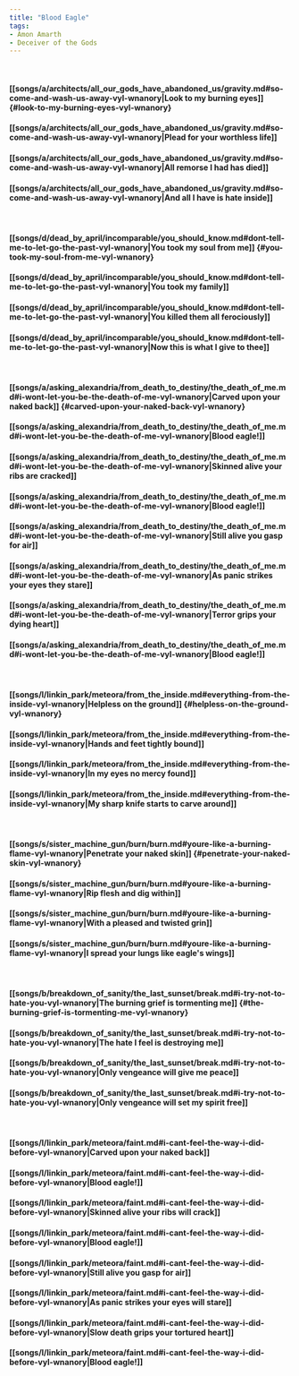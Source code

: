 ```yaml
---
title: "Blood Eagle"
tags:
- Amon Amarth
- Deceiver of the Gods
---
```

&nbsp;
#### [[songs/a/architects/all_our_gods_have_abandoned_us/gravity.md#so-come-and-wash-us-away-vyl-wnanory|Look to my burning eyes]] {#look-to-my-burning-eyes-vyl-wnanory}
#### [[songs/a/architects/all_our_gods_have_abandoned_us/gravity.md#so-come-and-wash-us-away-vyl-wnanory|Plead for your worthless life]]
#### [[songs/a/architects/all_our_gods_have_abandoned_us/gravity.md#so-come-and-wash-us-away-vyl-wnanory|All remorse I had has died]]
#### [[songs/a/architects/all_our_gods_have_abandoned_us/gravity.md#so-come-and-wash-us-away-vyl-wnanory|And all I have is hate inside]]
&nbsp;
#### [[songs/d/dead_by_april/incomparable/you_should_know.md#dont-tell-me-to-let-go-the-past-vyl-wnanory|You took my soul from me]] {#you-took-my-soul-from-me-vyl-wnanory}
#### [[songs/d/dead_by_april/incomparable/you_should_know.md#dont-tell-me-to-let-go-the-past-vyl-wnanory|You took my family]]
#### [[songs/d/dead_by_april/incomparable/you_should_know.md#dont-tell-me-to-let-go-the-past-vyl-wnanory|You killed them all ferociously]]
#### [[songs/d/dead_by_april/incomparable/you_should_know.md#dont-tell-me-to-let-go-the-past-vyl-wnanory|Now this is what I give to thee]]
&nbsp;
#### [[songs/a/asking_alexandria/from_death_to_destiny/the_death_of_me.md#i-wont-let-you-be-the-death-of-me-vyl-wnanory|Carved upon your naked back]] {#carved-upon-your-naked-back-vyl-wnanory}
#### [[songs/a/asking_alexandria/from_death_to_destiny/the_death_of_me.md#i-wont-let-you-be-the-death-of-me-vyl-wnanory|Blood eagle!]]
#### [[songs/a/asking_alexandria/from_death_to_destiny/the_death_of_me.md#i-wont-let-you-be-the-death-of-me-vyl-wnanory|Skinned alive your ribs are cracked]]
#### [[songs/a/asking_alexandria/from_death_to_destiny/the_death_of_me.md#i-wont-let-you-be-the-death-of-me-vyl-wnanory|Blood eagle!]]
#### [[songs/a/asking_alexandria/from_death_to_destiny/the_death_of_me.md#i-wont-let-you-be-the-death-of-me-vyl-wnanory|Still alive you gasp for air]]
#### [[songs/a/asking_alexandria/from_death_to_destiny/the_death_of_me.md#i-wont-let-you-be-the-death-of-me-vyl-wnanory|As panic strikes your eyes they stare]]
#### [[songs/a/asking_alexandria/from_death_to_destiny/the_death_of_me.md#i-wont-let-you-be-the-death-of-me-vyl-wnanory|Terror grips your dying heart]]
#### [[songs/a/asking_alexandria/from_death_to_destiny/the_death_of_me.md#i-wont-let-you-be-the-death-of-me-vyl-wnanory|Blood eagle!]]
&nbsp;
#### [[songs/l/linkin_park/meteora/from_the_inside.md#everything-from-the-inside-vyl-wnanory|Helpless on the ground]] {#helpless-on-the-ground-vyl-wnanory}
#### [[songs/l/linkin_park/meteora/from_the_inside.md#everything-from-the-inside-vyl-wnanory|Hands and feet tightly bound]]
#### [[songs/l/linkin_park/meteora/from_the_inside.md#everything-from-the-inside-vyl-wnanory|In my eyes no mercy found]]
#### [[songs/l/linkin_park/meteora/from_the_inside.md#everything-from-the-inside-vyl-wnanory|My sharp knife starts to carve around]]
&nbsp;
#### [[songs/s/sister_machine_gun/burn/burn.md#youre-like-a-burning-flame-vyl-wnanory|Penetrate your naked skin]] {#penetrate-your-naked-skin-vyl-wnanory}
#### [[songs/s/sister_machine_gun/burn/burn.md#youre-like-a-burning-flame-vyl-wnanory|Rip flesh and dig within]]
#### [[songs/s/sister_machine_gun/burn/burn.md#youre-like-a-burning-flame-vyl-wnanory|With a pleased and twisted grin]]
#### [[songs/s/sister_machine_gun/burn/burn.md#youre-like-a-burning-flame-vyl-wnanory|I spread your lungs like eagle's wings]]
&nbsp;
#### [[songs/b/breakdown_of_sanity/the_last_sunset/break.md#i-try-not-to-hate-you-vyl-wnanory|The burning grief is tormenting me]] {#the-burning-grief-is-tormenting-me-vyl-wnanory}
#### [[songs/b/breakdown_of_sanity/the_last_sunset/break.md#i-try-not-to-hate-you-vyl-wnanory|The hate I feel is destroying me]]
#### [[songs/b/breakdown_of_sanity/the_last_sunset/break.md#i-try-not-to-hate-you-vyl-wnanory|Only vengeance will give me peace]]
#### [[songs/b/breakdown_of_sanity/the_last_sunset/break.md#i-try-not-to-hate-you-vyl-wnanory|Only vengeance will set my spirit free]]
&nbsp;
#### [[songs/l/linkin_park/meteora/faint.md#i-cant-feel-the-way-i-did-before-vyl-wnanory|Carved upon your naked back]]
#### [[songs/l/linkin_park/meteora/faint.md#i-cant-feel-the-way-i-did-before-vyl-wnanory|Blood eagle!]]
#### [[songs/l/linkin_park/meteora/faint.md#i-cant-feel-the-way-i-did-before-vyl-wnanory|Skinned alive your ribs will crack]]
#### [[songs/l/linkin_park/meteora/faint.md#i-cant-feel-the-way-i-did-before-vyl-wnanory|Blood eagle!]]
#### [[songs/l/linkin_park/meteora/faint.md#i-cant-feel-the-way-i-did-before-vyl-wnanory|Still alive you gasp for air]]
#### [[songs/l/linkin_park/meteora/faint.md#i-cant-feel-the-way-i-did-before-vyl-wnanory|As panic strikes your eyes will stare]]
#### [[songs/l/linkin_park/meteora/faint.md#i-cant-feel-the-way-i-did-before-vyl-wnanory|Slow death grips your tortured heart]]
#### [[songs/l/linkin_park/meteora/faint.md#i-cant-feel-the-way-i-did-before-vyl-wnanory|Blood eagle!]]
